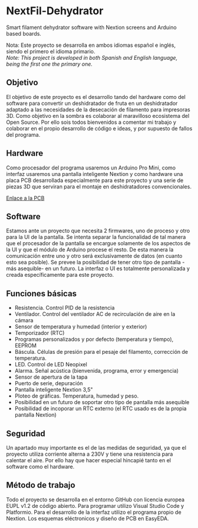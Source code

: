 # NextFil-Dehydrator
Smart filament dehydrator software with Nextion screens and Arduino based boards.

Nota: Este proyecto se desarrolla en ambos idiomas español e inglés, siendo el primero el idioma primario. \
*Note: This project is developed in both Spanish and English language, being the first one the primary one.*

## Objetivo
El objetivo de este proyecto es el desarrollo tando del hardware como del software para convertir un deshidratador de fruta en un deshidratador adaptado a las necesidades de la desecación de filamento para impresoras 3D. Como objetivo en la sombra es colaborar al maravilloso ecosistema del Open Source. Por ello sois todos bienvenidos a comentar mi trabajo y colaborar en el propio desarrollo de código e ideas, y por supuesto de fallos del programa.

## Hardware
Como procesador del programa usaremos un Arduino Pro Mini, como interfaz usaremos una pantalla inteligente Nextion y como hardware una placa PCB desarrollada especialmente para este proyecto y una serie de piezas 3D que serviran para el montaje en deshidratadores convencionales.

[Enlace a la PCB](https://oshwlab.com/javicarrera/deshidratador-filamento_v1-1)

## Software
Estamos ante un proyecto que necesita 2 firmwares, uno de proceso y otro para la UI de la pantalla. Se intenta separar la funcionalidad de tal manera que el procesador de la pantalla se encargue solamente de los aspectos de la UI y que el módulo de Arduino procese el resto. De esta manera la comunicación entre uno y otro será exclusivamente de datos (en cuanto esto sea posible). Se prevee la posibilidad de tener otro tipo de pantalla -más asequible- en un futuro.
La interfaz o UI es totalmente personalizada y creada específicamente para este proyecto.

## Funciones básicas
- Resistencia. Control PID de la resistencia
- Ventilador. Control del ventilador AC de recirculación de aire en la cámara
- Sensor de temperatura y humedad (interior y exterior)
- Temporizador (RTC) 
- Programas personalizados y por defecto (temperatura y tiempo), EEPROM
- Báscula. Células de presión para el pesaje del filamento, corrección de temperatura.
- LED. Control de LED Neopixel
- Alarma. Señal acústica (bienvenida, programa, error y emergencia)
- Sensor de apertura de la tapa
- Puerto de serie, depuración
- Pantalla inteligente Nextion 3,5"
- Ploteo de gráficas. Temperatura, humedad y peso.
- Posibilidad en un futuro de soportar otro tipo de pantalla más asequible
- Posibilidad de incoporar un RTC externo (el RTC usado es de la propia pantalla Nextion)

## Seguridad
Un apartado muy importante es el de las medidas de seguridad, ya que el proyecto utiliza corriente alterna a 230V y tiene una resistencia para calentar el aire. Por ello hay que hacer especial hincapié tanto en el software como el hardware. 

## Método de trabajo
Todo el proyecto se desarrolla en el entorno GitHub con licencia europea EUPL v1.2 de código abierto. Para programar utilizo Visual Studio Code y Platformio. Para el desarrollo de la interfaz utilizo el programa propio de Nextion. Los esquemas eléctronicos y diseño de PCB en EasyEDA.


